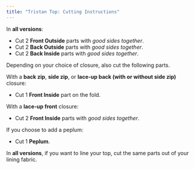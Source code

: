 ```yaml
---
title: "Tristan Top: Cutting Instructions"
---
```


In **all versions**:

- Cut 2 **Front Outside** parts with _good sides together_.
- Cut 2 **Back Outside** parts with _good sides together_.
- Cut 2 **Back Inside** parts with _good sides together_.

Depending on your choice of closure, also cut the following parts.

With a **back zip**, **side zip**, or **lace-up back (with or without side zip)** closure:

- Cut 1 **Front Inside** part on the fold.

With a **lace-up front** closure:

- Cut 2 **Front Inside** parts with _good sides together_.

If you choose to add a peplum:

- Cut 1 **Peplum**.

In **all versions**, if you want to line your top, cut the same parts out of your lining fabric.
